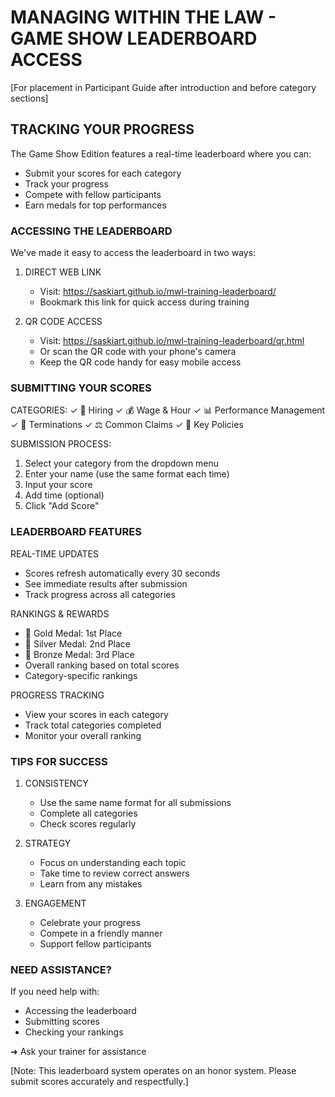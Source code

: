# MANAGING WITHIN THE LAW - GAME SHOW LEADERBOARD ACCESS

[For placement in Participant Guide after introduction and before category sections]

## TRACKING YOUR PROGRESS

The Game Show Edition features a real-time leaderboard where you can:
- Submit your scores for each category
- Track your progress
- Compete with fellow participants
- Earn medals for top performances

### ACCESSING THE LEADERBOARD

We've made it easy to access the leaderboard in two ways:

1. DIRECT WEB LINK
   * Visit: https://saskiart.github.io/mwl-training-leaderboard/
   * Bookmark this link for quick access during training

2. QR CODE ACCESS
   * Visit: https://saskiart.github.io/mwl-training-leaderboard/qr.html
   * Or scan the QR code with your phone's camera
   * Keep the QR code handy for easy mobile access

### SUBMITTING YOUR SCORES

CATEGORIES:
✓ 👥 Hiring
✓ 💰 Wage & Hour
✓ 📊 Performance Management
✓ 📝 Terminations
✓ ⚖️ Common Claims
✓ 📜 Key Policies

SUBMISSION PROCESS:
1. Select your category from the dropdown menu
2. Enter your name (use the same format each time)
3. Input your score
4. Add time (optional)
5. Click "Add Score"

### LEADERBOARD FEATURES

REAL-TIME UPDATES
- Scores refresh automatically every 30 seconds
- See immediate results after submission
- Track progress across all categories

RANKINGS & REWARDS
- 🥇 Gold Medal: 1st Place
- 🥈 Silver Medal: 2nd Place
- 🥉 Bronze Medal: 3rd Place
- Overall ranking based on total scores
- Category-specific rankings

PROGRESS TRACKING
- View your scores in each category
- Track total categories completed
- Monitor your overall ranking

### TIPS FOR SUCCESS

1. CONSISTENCY
   - Use the same name format for all submissions
   - Complete all categories
   - Check scores regularly

2. STRATEGY
   - Focus on understanding each topic
   - Take time to review correct answers
   - Learn from any mistakes

3. ENGAGEMENT
   - Celebrate your progress
   - Compete in a friendly manner
   - Support fellow participants

### NEED ASSISTANCE?

If you need help with:
- Accessing the leaderboard
- Submitting scores
- Checking your rankings

➜ Ask your trainer for assistance

[Note: This leaderboard system operates on an honor system. Please submit scores accurately and respectfully.]